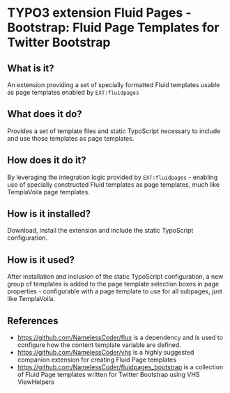 TYPO3 extension Fluid Pages - Bootstrap: Fluid Page Templates for Twitter Bootstrap
===================================================================================

## What is it?

An extension providing a set of specially formatted Fluid templates usable as page templates enabled by `EXT:fluidpages`

## What does it do?

Provides a set of template files and static TypoScript necessary to include and use those templates as page templates.

## How does it do it?

By leveraging the integration logic provided by `EXT:fluidpages` - enabling use of specially constructed Fluid templates as
page templates, much like TemplaVoila page templates.

## How is it installed?

Download, install the extension and include the static TypoScript configuration.

## How is it used?

After installation and inclusion of the static TypoScript configuration, a new group of templates is added to the page template
selection boxes in page properties - configurable with a page template to use for all subpages, just like TemplaVoila.

## References

* https://github.com/NamelessCoder/flux is a dependency and is used to configure how the content template variable are defined.
* https://github.com/NamelessCoder/vhs is a highly suggested companion extension for creating Fluid Page templates
* https://github.com/NamelessCoder/fluidpages_bootstrap is a collection of Fluid Page templates written for Twitter Bootstrap using
  VHS ViewHelpers
